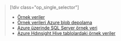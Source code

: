 > [!div class="op_single_selector"]
> * [Örnek veriler](../articles/machine-learning/machine-learning-data-science-sample-data.md)
> * [Örnek verileri Azure blob depolama](../articles/machine-learning/machine-learning-data-science-sample-data-blob.md)
> * [Azure üzerinde SQL Server örnek veri](../articles/machine-learning/machine-learning-data-science-sample-data-sql-server.md)
> * [Azure Hdınsight Hive tablolardaki örnek veriler](../articles/machine-learning/machine-learning-data-science-sample-data-hive.md)
> 
> 

